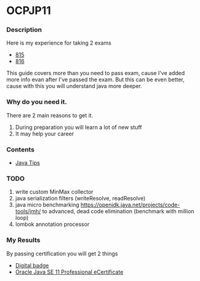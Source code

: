 # OCPJP11

### Description
Here is my experience for taking 2 exams 
* [815](https://education.oracle.com/java-se-11-programmer-i/pexam_1Z0-815)
* [816](https://education.oracle.com/java-se-11-programmer-ii/pexam_1Z0-816) 

This guide covers more than you need to pass exam, cause I've added more info evan after I've passed the exam. 
But this can be even better, cause with this you will understand java more deeper.

### Why do you need it.
There are 2 main reasons to get it.
1. During preparation you will learn a lot of new stuff
2. It may help your career

### Contents
* [Java Tips](https://github.com/dgaydukov/cert-ocpjp11/blob/master/files/ocpjp11.md)


### TODO
1. write custom MinMax collector
2. java serialization filters (writeResolve, readResolve)
6. java micro benchmarking https://openjdk.java.net/projects/code-tools/jmh/ to advanced, dead code elimination (benchmark with million loop)
8. lombok annotation processor


### My Results
By passing certification you will get 2 things
* [Digital badge](https://www.youracclaim.com/badges/e012ec2d-fb28-4694-97b8-cf5b2f8eac7d)
* [Oracle Java SE 11 Professional eCertificate](https://github.com/dgaydukov/cert-ocpjp11/blob/master/files/eCertificate.pdf)
